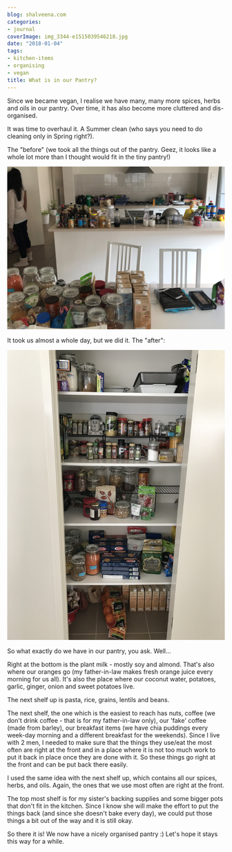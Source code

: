 ```yaml
---
blog: shalveena.com
categories:
- journal
coverImage: img_3344-e1515039546218.jpg
date: "2018-01-04"
tags:
- kitchen-items
- organising
- vegan
title: What is in our Pantry?
---
```


Since we became vegan, I realise we have many, many more spices, herbs and oils in our pantry. Over time, it has also become more cluttered and dis-organised.

It was time to overhaul it. A Summer clean (who says you need to do cleaning only in Spring right?).

The "before" (we took all the things out of the pantry. Geez, it looks like a whole lot more than I thought would fit in the tiny pantry!)

![IMG_3333 edited](images/img_3333-edited.jpg)

It took us almost a whole day, but we did it. The "after":

![IMG_3335](images/img_3335.jpg)

So what exactly do we have in our pantry, you ask. Well...

Right at the bottom is the plant milk - mostly soy and almond. That's also where our oranges go (my father-in-law makes fresh orange juice every morning for us all). It's also the place where our coconut water, potatoes, garlic, ginger, onion and sweet potatoes live.

The next shelf up is pasta, rice, grains, lentils and beans.

The next shelf, the one which is the easiest to reach has nuts, coffee (we don't drink coffee - that is for my father-in-law only), our 'fake' coffee (made from barley), our breakfast items (we have chia puddings every week-day morning and a different breakfast for the weekends). Since I live with 2 men, I needed to make sure that the things they use/eat the most often are right at the front and in a place where it is not too much work to put it back in place once they are done with it. So these things go right at the front and can be put back there easily.

I used the same idea with the next shelf up, which contains all our spices, herbs, and oils. Again, the ones that we use most often are right at the front.

The top most shelf is for my sister's backing supplies and some bigger pots that don't fit in the kitchen. Since I know she will make the effort to put the things back (and since she doesn't bake every day), we could put those things a bit out of the way and it is still okay.

So there it is! We now have a nicely organised pantry :) Let's hope it stays this way for a while.